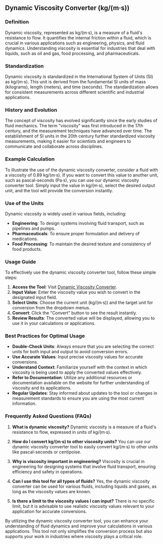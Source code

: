 ## Dynamic Viscosity Converter (kg/(m·s))

### Definition
Dynamic viscosity, represented as kg/(m·s), is a measure of a fluid's resistance to flow. It quantifies the internal friction within a fluid, which is crucial in various applications such as engineering, physics, and fluid dynamics. Understanding viscosity is essential for industries that deal with liquids, such as oil and gas, food processing, and pharmaceuticals.

### Standardization
Dynamic viscosity is standardized in the International System of Units (SI) as kg/(m·s). This unit is derived from the fundamental SI units of mass (kilograms), length (meters), and time (seconds). The standardization allows for consistent measurements across different scientific and industrial applications.

### History and Evolution
The concept of viscosity has evolved significantly since the early studies of fluid mechanics. The term "viscosity" was first introduced in the 17th century, and the measurement techniques have advanced over time. The establishment of SI units in the 20th century further standardized viscosity measurements, making it easier for scientists and engineers to communicate and collaborate across disciplines.

### Example Calculation
To illustrate the use of the dynamic viscosity converter, consider a fluid with a viscosity of 0.89 kg/(m·s). If you want to convert this value to another unit, such as pascal-seconds (Pa·s), you can use our dynamic viscosity converter tool. Simply input the value in kg/(m·s), select the desired output unit, and the tool will provide the conversion instantly.

### Use of the Units
Dynamic viscosity is widely used in various fields, including:
- **Engineering**: To design systems involving fluid transport, such as pipelines and pumps.
- **Pharmaceuticals**: To ensure proper formulation and delivery of medications.
- **Food Processing**: To maintain the desired texture and consistency of food products.

### Usage Guide
To effectively use the dynamic viscosity converter tool, follow these simple steps:
1. **Access the Tool**: Visit [Dynamic Viscosity Converter](https://www.inayam.co/unit-converter/viscosity_dynamic).
2. **Input Value**: Enter the viscosity value you wish to convert in the designated input field.
3. **Select Units**: Choose the current unit (kg/(m·s)) and the target unit for conversion from the dropdown menus.
4. **Convert**: Click the "Convert" button to see the result instantly.
5. **Review Results**: The converted value will be displayed, allowing you to use it in your calculations or applications.

### Best Practices for Optimal Usage
- **Double-Check Units**: Always ensure that you are selecting the correct units for both input and output to avoid conversion errors.
- **Use Accurate Values**: Input precise viscosity values for accurate conversions.
- **Understand Context**: Familiarize yourself with the context in which viscosity is being used to apply the converted values effectively.
- **Refer to Documentation**: Utilize any additional resources or documentation available on the website for further understanding of viscosity and its applications.
- **Regular Updates**: Stay informed about updates to the tool or changes in measurement standards to ensure you are using the most current information.

### Frequently Asked Questions (FAQs)

1. **What is dynamic viscosity?**
   Dynamic viscosity is a measure of a fluid's resistance to flow, expressed in units of kg/(m·s).

2. **How do I convert kg/(m·s) to other viscosity units?**
   You can use our dynamic viscosity converter tool to easily convert kg/(m·s) to other units like pascal-seconds or centipoise.

3. **Why is viscosity important in engineering?**
   Viscosity is crucial in engineering for designing systems that involve fluid transport, ensuring efficiency and safety in operations.

4. **Can I use this tool for all types of fluids?**
   Yes, the dynamic viscosity converter can be used for various fluids, including liquids and gases, as long as the viscosity values are known.

5. **Is there a limit to the viscosity values I can input?**
   There is no specific limit, but it is advisable to use realistic viscosity values relevant to your application for accurate conversions.

By utilizing the dynamic viscosity converter tool, you can enhance your understanding of fluid dynamics and improve your calculations in various applications. This tool not only simplifies the conversion process but also supports your work in industries where viscosity plays a critical role.